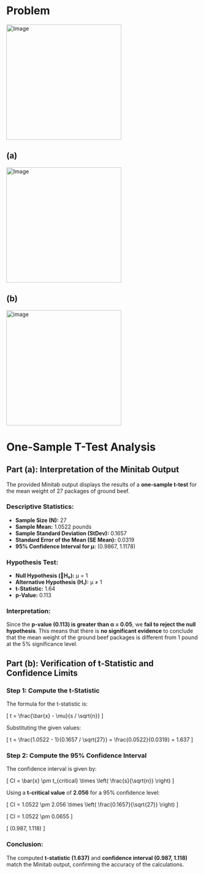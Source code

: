 # Problem
<img width="300" alt="Image" src="https://github.com/user-attachments/assets/f6a67e97-a5c8-41bf-aabe-5207c16b6045" />

## (a)
<img width="300" alt="Image" src="https://github.com/user-attachments/assets/c0e7846a-27f5-4740-9d9d-d382394f8ba5" />

## (b)
<img width="300" alt="image" src="https://github.com/user-attachments/assets/636c5aa1-774f-49b5-81b8-bf570a18da6f" />

# One-Sample T-Test Analysis

## **Part (a): Interpretation of the Minitab Output**

The provided Minitab output displays the results of a **one-sample t-test** for the mean weight of 27 packages of ground beef.

### **Descriptive Statistics:**
- **Sample Size (N):** 27
- **Sample Mean:** 1.0522 pounds
- **Sample Standard Deviation (StDev):** 0.1657
- **Standard Error of the Mean (SE Mean):** 0.0319
- **95% Confidence Interval for μ:** (0.9867, 1.1178)

### **Hypothesis Test:**
- **Null Hypothesis (H₀):** μ = 1
- **Alternative Hypothesis (H₁):** μ ≠ 1
- **t-Statistic:** 1.64
- **p-Value:** 0.113

### **Interpretation:**
Since the **p-value (0.113) is greater than α = 0.05**, we **fail to reject the null hypothesis**. This means that there is **no significant evidence** to conclude that the mean weight of the ground beef packages is different from 1 pound at the 5% significance level.

## **Part (b): Verification of t-Statistic and Confidence Limits**

### **Step 1: Compute the t-Statistic**
The formula for the t-statistic is:

\[
t = \frac{\bar{x} - \mu}{s / \sqrt{n}} \]

Substituting the given values:

\[
t = \frac{1.0522 - 1}{0.1657 / \sqrt{27}} = \frac{0.0522}{0.0319} = 1.637 \]

### **Step 2: Compute the 95% Confidence Interval**
The confidence interval is given by:

\[
CI = \bar{x} \pm t_{critical} \times \left( \frac{s}{\sqrt{n}} \right) \]

Using a **t-critical value** of **2.056** for a 95% confidence level:

\[
CI = 1.0522 \pm 2.056 \times \left( \frac{0.1657}{\sqrt{27}} \right) \]

\[
CI = 1.0522 \pm 0.0655 \]

\[
(0.987, 1.118) \]

### **Conclusion:**
The computed **t-statistic (1.637)** and **confidence interval (0.987, 1.118)** match the Minitab output, confirming the accuracy of the calculations.
